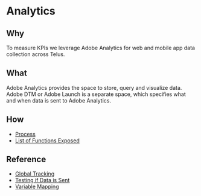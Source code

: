 # Analytics

## Why
To measure KPIs we leverage Adobe Analytics for web and mobile app data collection across Telus. 

## What
Adobe Analytics provides the space to store, query and visualize data.
Adobe DTM or Adobe Launch is a separate space, which specifies what and when data is sent to Adobe Analytics.


## How
- [Process](https://telusdigital.atlassian.net/wiki/spaces/AI/pages/98467940/Analytics+Process)
- [List of Functions Exposed](adobe_analytics_functions.md)


## Reference
- [Global Tracking](https://telusdigital.atlassian.net/wiki/spaces/AI/pages/90308659/Global+Tracking#GlobalTracking-Introduction)
- [Testing if Data is Sent](https://telusdigital.atlassian.net/wiki/spaces/AI/pages/415793177/Testing+Adobe+Analytics)
- [Variable Mapping](https://telusdigital.atlassian.net/wiki/spaces/AI/pages/213320384/Solution+Design+Reference)
